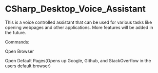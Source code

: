 # CSharp_Desktop_Voice_Assistant

This is a voice controlled assistant that can be used for various tasks like opening webpages and other
applications. More features will be added in the future.

Commands:

Open Browser

Open Default Pages(Opens up Google, Github, and StackOverflow in the users default browser)

